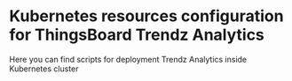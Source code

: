 # Kubernetes resources configuration for ThingsBoard Trendz Analytics

Here you can find scripts for deployment Trendz Analytics inside Kubernetes cluster